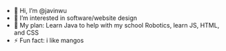 - 👋 Hi, I’m @javinwu
- 👀 I’m interested in software/website design
- 🌱 My plan: Learn Java to help with my school Robotics, learn JS, HTML, and CSS
- ⚡ Fun fact: i like mangos 

<!---
javinwu/javinwu is a ✨ special ✨ repository because its `README.md` (this file) appears on your GitHub profile.
You can click the Preview link to take a look at your changes.
--->
